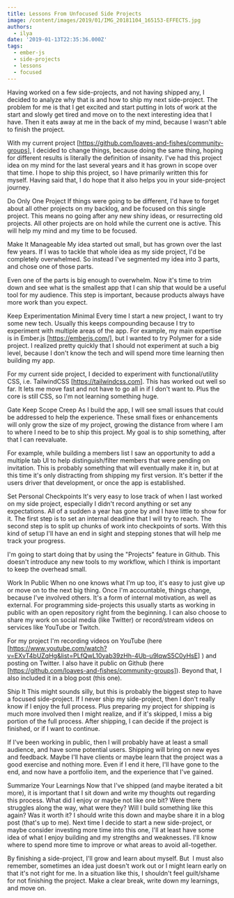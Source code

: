 ```yaml
---
title: Lessons From Unfocused Side Projects
image: /content/images/2019/01/IMG_20181104_165153-EFFECTS.jpg
authors:
  - ilya
date: '2019-01-13T22:35:36.000Z'
tags:
  - ember-js
  - side-projects
  - lessons
  - focused
---
```

Having worked on a few side-projects, and not having shipped any, I decided to
analyze why that is and how to ship my next side-project. The problem for me is
that I get excited and start putting in lots of work at the start and slowly get
tired and move on to the next interesting idea that I have. Then it eats away at
me in the back of my mind, because I wasn't able to finish the project.

With my current project [https://github.com/loaves-and-fishes/community-groups],
I decided to change things, because doing the same thing, hoping for different
results is literally the definition of insanity. I've had this project idea on
my mind for the last several years and it has grown in scope over that time. I
hope to ship this project, so I have primarily written this for myself. Having
said that, I do hope that it also helps you in your side-project journey.

Do Only One Project
If things were going to be different, I'd have to forget about all other
projects on my backlog, and be focused on this single project. This means no
going after any new shiny ideas, or resurrecting old projects. All other
projects are on hold while the current one is active. This will help my mind and
my time to be focused.

Make It Manageable
My idea started out small, but has grown over the last few years. If I was to
tackle that whole idea as my side project, I'd be completely overwhelmed. So
instead I've segmented my idea into 3 parts, and chose one of those parts.

Even one of the parts is big enough to overwhelm. Now it's time to trim down and
see what is the smallest app that I can ship that would be a useful tool for my
audience. This step is important, because products always have more work than
you expect.

Keep Experimentation Minimal
Every time I start a new project, I want to try some new tech. Usually this
keeps compounding because I try to experiment with multiple areas of the app.
For example, my main expertise is in Ember.js [https://emberjs.com/], but I
wanted to try Polymer for a side project. I realized pretty quickly that I
should not experiment at such a big level, because I don't know the tech and
will spend more time learning then building my app.

For my current side project, I decided to experiment with functional/utility
CSS, i.e. TailwindCSS [https://tailwindcss.com]. This has worked out well so
far. It lets me move fast and not have to go all in if I don't want to. Plus the
core is still CSS, so I'm not learning something huge.

Gate Keep Scope Creep
As I build the app, I will see small issues that could be addressed to help the
experience. These small fixes or enhancements will only grow the size of my
project, growing the distance from where I am to where I need to be to ship this
project. My goal is to ship something, after that I can reevaluate.

For example, while building a members list I saw an opportunity to add a
multiple tab UI to help distinguish/filter members that were pending on
invitation. This is probably something that will eventually make it in, but at
this time it's only distracting from shipping my first version. It's better if
the users driver that development, or once the app is established.

Set Personal Checkpoints
It's very easy to lose track of when I last worked on my side project,
especially I didn't record anything or set any expectations. All of a sudden a
year has gone by and I have little to show for it. The first step is to set an
internal deadline that I will try to reach. The second step is to split up
chunks of work into checkpoints of sorts. With this kind of setup I'll have an
end in sight and stepping stones that will help me track your progress.

I'm going to start doing that by using the "Projects" feature in Github. This
doesn't introduce any new tools to my workflow, which I think is important to
keep the overhead small.

Work In Public
When no one knows what I'm up too, it's easy to just give up or move on to the
next big thing. Once I'm accountable, things change, because I've involved
others. It's a form of internal motivation, as well as external. For programming
side-projects this usually starts as working in public with an open repository
right from the beginning. I can also choose to share my work on social media
(like Twitter) or record/stream videos on services like YouTube or Twitch.

For my project I'm recording videos on YouTube (here
[https://www.youtube.com/watch?v=EXvT4bUZqHg&list=PLfQwL10yab39zHh-4Ub-u9IqwS5C0yHsE]
) and posting on Twitter. I also have it public on Github (here
[https://github.com/loaves-and-fishes/community-groups]). Beyond that, I also
included it in a blog post (this one).

Ship It
This might sounds silly, but this is probably the biggest step to have a focused
side-project. If I never ship my side-project, then I don't really know if I
enjoy the full process. Plus preparing my project for shipping is much more
involved then I might realize, and if it's skipped, I miss a big portion of the
full process. After shipping, I can decide if the project is finished, or if I
want to continue.

If I've been working in public, then I will probably have at least a small
audience, and have some potential users. Shipping will bring on new eyes and
feedback. Maybe I'll have clients or maybe learn that the project was a good
exercise and nothing more. Even if I end it here, I'll have gone to the end, and
now have a portfolio item, and the experience that I've gained.

Summarize Your Learnings
Now that I've shipped (and maybe iterated a bit more), it is important that I
sit down and write my thoughts out regarding this process. What did I enjoy or
maybe not like one bit? Were there struggles along the way, what were they? Will
I build something like this again? Was it worth it? I should write this down and
maybe share it in a blog post (that's up to me). Next time I decide to start a
new side-project, or maybe consider investing more time into this one, I'll at
least have some idea of what I enjoy building and my strengths and weaknesses.
I'll know where to spend more time to improve or what areas to avoid
all-together.

By finishing a side-project, I'll grow and learn about myself. But  I must also
remember, sometimes an idea just doesn't work out or I might learn early on that
it's not right for me. In a situation like this, I shouldn't feel guilt/shame
for not finishing the project. Make a clear break, write down my learnings, and
move on.
